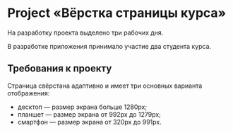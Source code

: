 # Project «Вёрстка страницы курса»
На разработку проекта выделено три рабочих дня.

В разработке приложения принимало участие два студента курса.

## Требования к проекту

Страница свёрстана адаптивно и имеет три основных варианта отображения:
 - десктоп — размер экрана больше 1280px;
 - планшет — размер экрана от 992px до 1279px;
 - смартфон — размер экрана от 320px до 991px.

